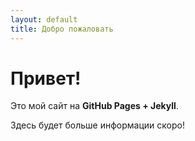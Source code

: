 ```yaml
---
layout: default
title: Добро пожаловать
---
```


# Привет!

Это мой сайт на **GitHub Pages + Jekyll**.

Здесь будет больше информации скоро!